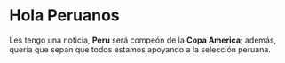 # Hola Peruanos

Les tengo una noticia, **Peru** será compeón de la __Copa America__;
además, quería que sepan que todos estamos apoyando a la selección 
peruana.
